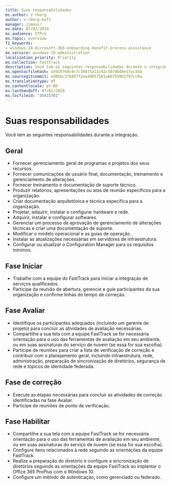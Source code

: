 ```yaml
---
title: Suas responsabilidades
ms.author: v-rberg
author: v-rberg-msft
manager: jimmuir
ms.date: 07/02/2019
ms.audience: ITPro
ms.topic: overview
f1_keywords:
- windows-10-microsoft-365-onboarding-benefit-process-assistance
ms.service: windows-10-administration
localization_priority: Priority
ms.collection: FastTrack
description: Você tem as seguintes responsabilidades durante a integração do Windows 10.
ms.openlocfilehash: a591976dc4c7c36875a11c42c507dbd8e17ac3da
ms.sourcegitcommit: ed0bbc37b887f2ea408575b1a667550b2797cc0a
ms.translationtype: HT
ms.contentlocale: pt-BR
ms.lasthandoff: 07/01/2019
ms.locfileid: "35415701"
---
```

# <a name="your-responsibilities"></a>Suas responsabilidades

Você tem as seguintes responsabilidades durante a integração.

## <a name="general"></a>Geral

- Fornecer gerenciamento geral de programas e projetos dos seus recursos.
- Fornecer comunicações de usuário final, documentação, treinamento e gerenciamento de alterações.
- Fornecer treinamento e documentação de suporte técnico.
- Produzir relatórios, apresentações ou atas de reunião específicos para a organização.
- Criar documentação arquitetônica e técnica específica para a organização.
- Projetar, adquirir, instalar e configurar hardware e rede.
- Adquirir, instalar e configurar softwares.
- Gerenciar um processo de aprovação de gerenciamento de alterações técnicas e criar uma documentação de suporte.
- Modificar o modelo operacional e as guias de operação.
- Instalar as atualizações necessárias em servidores de infraestrutura.
- Configurar ou atualizar o Configuration Manager para os requisitos mínimos.

## <a name="initiate-phase"></a>Fase Iniciar

- Trabalhe com a equipe do FastTrack para iniciar a integração de serviços qualificados.
- Participe da reunião de abertura, gerencie e guie participantes da sua organização e confirme linhas do tempo de correção.

## <a name="assess-phase"></a>Fase Avaliar

- Identifique os participantes adequados (incluindo um gerente de projeto) para concluir as atividades de avaliação necessárias.
- Compartilhe a sua tela com a equipe FastTrack se for necessária orientação para o uso das ferramentas de avaliação em seu ambiente, ou em suas assinaturas do serviço de nuvem (se essa for sua escolha).
- Participe de reuniões para criar a lista de verificação de correção e contribuir com o planejamento geral, incluindo infraestrutura, rede, administração, preparação de sincronização de diretórios, segurança de rede e tópicos de identidade federada.

## <a name="remediate-phase"></a>Fase de correção

- Execute as etapas necessárias para concluir as atividades de correção identificadas na fase Avaliar.
- Participe de reuniões de ponto de verificação.

## <a name="enable-phase"></a>Fase Habilitar

- Compartilhe a sua tela com a equipe FastTrack se for necessária orientação para o uso das ferramentas de avaliação em seu ambiente, ou em suas assinaturas do serviço de nuvem (se essa for sua escolha).
- Configure itens relacionados à rede seguindo as orientações da equipe FastTrack.
- Realize a preparação do diretório e configure a sincronização de diretórios seguindo as orientações da equipe FastTrack ao implantar o Office 365 ProPlus com o Windows 10.
- Configure um método de autenticação, como gerenciado ou federado.







  

  

 